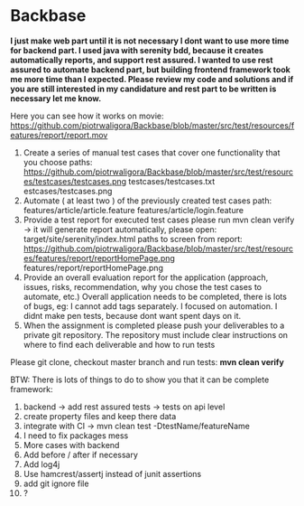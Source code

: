 # Backbase
<b>I just make web part until it is not necessary I dont want to use more time for backend part.
I used java with serenity bdd, because it creates automatically reports, and support rest assured.
I wanted to use rest assured to automate backend part, but building frontend framework took me more time than I expected.
Please review my code and solutions and if you are still interested in my candidature and rest part to be written is necessary let me know.</b>

Here you can see how it works on movie:
https://github.com/piotrwaligora/Backbase/blob/master/src/test/resources/features/report/report.mov

1. Create a series of manual test cases that cover one functionality that you choose
paths:
https://github.com/piotrwaligora/Backbase/blob/master/src/test/resources/testcases/testcases.png
testcases/testcases.txt
estcases/testcases.png
2. Automate ( at least two ) of the previously created test cases
path:
features/article/article.feature
features/article/login.feature
3. Provide a test report for executed test cases
please run mvn clean verify -> it will generate report automatically, please open: target/site/serenity/index.html
paths to screen from report:
https://github.com/piotrwaligora/Backbase/blob/master/src/test/resources/features/report/reportHomePage.png
features/report/reportHomePage.png
4. Provide an overall evaluation report for the application (approach, issues, risks, recommendation, why you chose the test cases to automate, etc.)
Overall application needs to be completed, there is lots of bugs, eg: I cannot add tags separately.
I focused on automation.
I didnt make pen tests, because dont want spent days on it.
5. When the assignment is completed please push your deliverables to a private git repository. The repository must include clear instructions on where to find each deliverable and how to run tests

Please git clone, checkout master branch and run tests:
<b>mvn clean verify</b>



BTW:
There is lots of things to do to show you that it can be complete framework:
1. backend -> add rest assured tests -> tests on api level
2. create property files and keep there data
3. integrate with CI -> mvn clean test -DtestName/featureName
4. I need to fix packages mess
5. More cases with backend
6. Add before / after if necessary
7. Add log4j
8. Use hamcrest/assertj instead of junit assertions
9. add git ignore file
10. ?